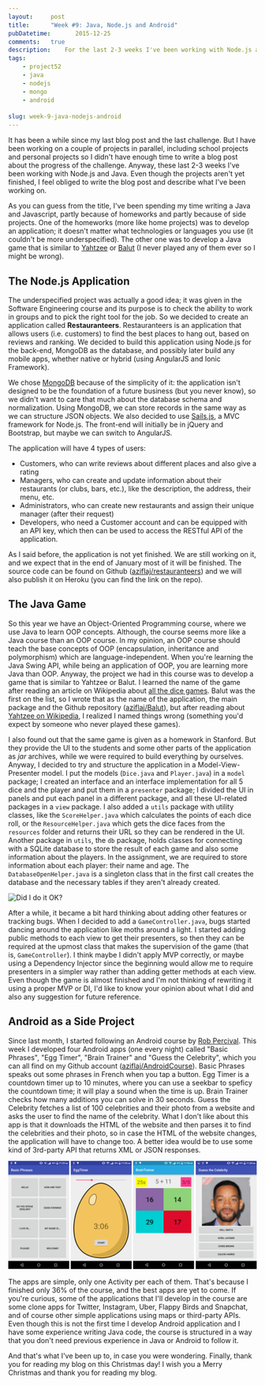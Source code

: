 ```yaml
---
layout:     post
title:      "Week #9: Java, Node.js and Android"
pubDatetime:       2015-12-25
comments:   true
description:    For the last 2-3 weeks I've been working with Node.js and Java. The projects are still work-in-progress, but I feel obliged to write the blog post and describe what I've been working on.
tags:
    - project52
    - java
    - nodejs
    - mongo
    - android

slug: week-9-java-nodejs-android
---
```


It has been a while since my last blog post and the last challenge. But I have been working on a couple of projects in parallel, including school projects and personal projects so I didn't have enough time to write a blog post about the progress of the challenge. Anyway, these last 2-3 weeks I've been working with Node.js and Java. Even though the projects aren't yet finished, I feel obliged to write the blog post and describe what I've been working on.

As you can guess from the title, I've been spending my time writing a Java and Javascript, partly because of homeworks and partly because of side projects. One of the homeworks (more like home projects) was to develop an application; it doesn't matter what technologies or languages you use (it couldn't be more underspecified). The other one was to develop a Java game that is similar to [Yahtzee](https://en.wikipedia.org/wiki/Yahtzee) or [Balut](https://en.wikipedia.org/wiki/Balut_%28game%29) (I never played any of them ever so I might be wrong).

## The Node.js Application
The underspecified project was actually a good idea; it was given in the Software Engineering course and its purpose is to check the ability to work in groups and to pick the right tool for the job. So we decided to create an application called **Restauranteers**. Restauranteers is an application that allows users (i.e. customers) to find the best places to hang out, based on reviews and ranking. We decided to build this application using Node.js for the back-end, MongoDB as the database, and possibly later build any mobile apps, whether native or hybrid (using AngularJS and Ionic Framework).

We chose [MongoDB](https://www.mongodb.org/) because of the simplicity of it: the application isn't designed to be the foundation of a future business (but you never know), so we didn't want to care that much about the database schema and normalization. Using MongoDB, we can store records in the same way as we can structure JSON objects. We also decided to use [Sails.js](http://sailsjs.org/), a MVC framework for Node.js. The front-end will initially be in jQuery and Bootstrap, but maybe we can switch to AngularJS.

The application will have 4 types of users:
- Customers, who can write reviews about different places and also give a rating
- Managers, who can create and update information about their restaurants (or clubs, bars, etc.), like the description, the address, their menu, etc.
- Administrators, who can create new restaurants and assign their unique manager (after their request)
- Developers, who need a Customer account and can be equipped with an API key, which then can be used to access the RESTful API of the application.

As I said before, the application is not yet finished. We are still working on it, and we expect that in the end of January most of it will be finished. The source code can be found on Github ([aziflaj/restauranteers](https://github.com/aziflaj/restauranteers)) and we will also publish it on Heroku (you can find the link on the repo).

## The Java Game
So this year we have an Object-Oriented Programming course, where we use Java to learn OOP concepts. Although, the course seems more like a Java course than an OOP course. In my opinion, an OOP course should teach the base concepts of OOP (encapsulation, inheritance and polymorphism) which are language-independent. When you're learning the Java Swing API, while being an application of OOP, you are learning more Java than OOP. Anyway, the project we had in this course was to develop a game that is similar to Yahtzee or Balut. I learned the name of the game after reading an article on Wikipedia about [all the dice games](https://en.wikipedia.org/wiki/List_of_dice_games). Balut was the first on the list, so I wrote that as the name of the application, the main package and the Github repository ([aziflaj/Balut](https://github.com/aziflaj/Balut)), but after reading about [Yahtzee on Wikipedia](https://en.wikipedia.org/wiki/Yahtzee), I realized I named things wrong (something you'd expect by someone who never played these games).

I also found out that the same game is given as a homework in Stanford. But they provide the UI to the students and some other parts of the application as _jar_ archives, while we were required to build everything by ourselves. Anyway, I decided to try and structure the application in a Model-View-Presenter model. I put the models (`Dice.java` and `Player.java`) in a `model` package; I created an interface and an interface implementation for all 5 dice and the player and put them in a `presenter` package; I divided the UI in panels and put each panel in a different package, and all these UI-related packages in a `view` package. I also added a `utils` package with utility classes, like the `ScoreHelper.java` which calculates the points of each dice roll, or the `ResourceHelper.java` which gets the dice faces from the `resources` folder and returns their URL so they can be rendered in the UI. Another package in `utils`, the `db` package, holds classes for connecting with a SQLite database to store the result of each game and also some information about the players. In the assignment, we are required to store information about each player: their name and age. The `DatabaseOpenHelper.java` is a singleton class that in the first call creates the database and the necessary tables if they aren't already created.

![Did I do it OK?](https://i.imgflip.com/wbvw9.jpg)

After a while, it became a bit hard thinking about adding other features or tracking bugs. When I decided to add a `GameController.java`, bugs started dancing around the application like moths around a light. I started adding public methods to each view to get their presenters, so then they can be required at the upmost class that makes the supervision of the game (that is, `GameController`). I think maybe I didn't apply MVP correctly, or maybe using a Dependency Injector since the beginning would allow me to require presenters in a simpler way rather than adding getter methods at each view. Even though the game is almost finished and I'm not thinking of rewriting it using a proper MVP or DI, I'd like to know your opinion about what I did and also any suggestion for future reference.

## Android as a Side Project
Since last month, I started following an Android course by [Rob Percival](https://twitter.com/techedrob). This week I developed four Android apps (one every night) called "Basic Phrases", "Egg Timer", "Brain Trainer" and "Guess the Celebrity", which you can all find on my Github account ([aziflaj/AndroidCourse](https://github.com/aziflaj/AndroidCourse)). Basic Phrases speaks out some phrases in French when you tap a button. Egg Timer is a countdown timer up to 10 minutes, where you can use a seekbar to speficy the countdown time; it will play a sound when the time is up. Brain Trainer checks how many additions you can solve in 30 seconds. Guess the Celebrity fetches a list of 100 celebrities and their photo from a website and asks the user to find the name of the celebrity. What I don't like about this app is that it downloads the HTML of the website and then parses it to find the celebrities and their photo, so in case the HTML of the website changes, the application will have to change too. A better idea would be to use some kind of 3rd-party API that returns XML or JSON responses.

![Android apps](/assets/images/20151225/android.png)

The apps are simple, only one Activity per each of them. That's because I finished only 36% of the course, and the best apps are yet to come. If you're curious, some of the applications that I'll develop in the course are some clone apps for Twitter, Instagram, Uber, Flappy Birds and Snapchat, and of course other simple applications using maps or third-party APIs. Even though this is not the first time I develop Android application and I have some experience writing Java code, the course is structured in a way that you don't need previous experience in Java or Android to follow it.

And that's what I've been up to, in case you were wondering. Finally, thank you for reading my blog on this Christmas day! I wish you a Merry Christmas and thank you for reading my blog.
